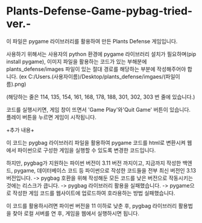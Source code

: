 # Plants-Defense-Game-pybag-tried-ver.-

이 파일은 pygame 라이브러리를 활용하여 만든 Plants Defense 게임입니다.

사용하기 위해서는 사용자의 python 환경에 pygame 라이브러리 설치가 필요하며(pip install pygame), 이미지 파일을 활용하는 코드가 있는 부해분에 plants_defense/images 파일이 있는 절대 경로를 해당하는 부분에 작성해주어야 합니다. (ex C:/Users.(사용자이름)/Desktop/plants_defense/imgaes/(파일이름).png)

(해당하는 줄은 114, 135, 154, 161, 168, 178, 188, 301, 302, 303 번 줄에 있습니다.)

코드를 실행시키면, 게임 창이 뜨면서 'Game Play'와'Quit Game' 버튼이 있습니다. 플레이 버튼을 누르면 게임이 시작됩니다.


+추가 내용+

이 코드는 pygbag 라이브러리 파일을 활용하여 pygame 코드를 html로 변환시켜 웹에서 파이썬으로 구성한 게임을 실행할 수 있도록 변경한 코드입니다. 

하지만, pygbag가 지원하는 파이썬 버전이 3.11 버전 까지이고, 지금까지 작성한 백엔드, pygame, 데이터베이스 코드 등 파이썬으로 작성한 코드들을 전부 최신 버전인 3.13 버전입니다.
-> pygbag 호환을 위해 작성해둔 모든 코드를 낮은 버전으로 작동시키는 것에는 리스크가 큽니다.
-> pygbag 라이브러리 활용을 실패했습니다.
-> pygame으로 작성한 게임 코드를 웹사이트에 업로드하여 호라용하는 방법 실패했습니다.

이 코드를 활용하시려면 파이썬 버전을 11 이하로 낮춘 후, pygbag 라이브러리 활용법을 찾아 로컬 서버를 연 후, 게임을 웹에서 실행하시면 됩니다.
